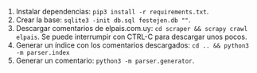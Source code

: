 1. Instalar dependencias: `pip3 install -r requirements.txt`.
2. Crear la base: `sqlite3 -init db.sql festejen.db ""`.
3. Descargar comentarios de elpais.com.uy: `cd scraper && scrapy crawl elpais`.
   Se puede interrumpir con CTRL-C para descargar unos pocos.
4. Generar un índice con los comentarios descargados: `cd .. && python3 -m
   parser.index`
5. Generar un comentario: `python3 -m parser.generator`.
